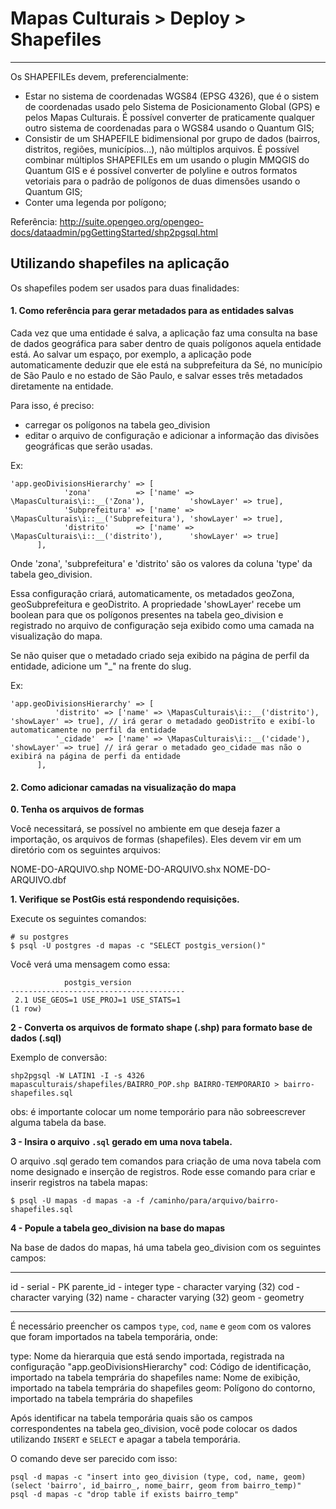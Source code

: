 # Mapas Culturais > Deploy > Shapefiles
----

Os SHAPEFILEs devem, preferencialmente:

- Estar no sistema de coordenadas WGS84 (EPSG 4326), que é o sistem de coordenadas usado pelo Sistema de Posicionamento Global (GPS) e pelos Mapas Culturais. É possível converter de praticamente qualquer outro sistema de coordenadas para o WGS84 usando o Quantum GIS;
- Consistir de um SHAPEFILE bidimensional por grupo de dados (bairros, distritos, regiões, municípios...), não múltiplos arquivos. É possível combinar múltiplos SHAPEFILEs em um usando o plugin MMQGIS do Quantum GIS e é possível converter de polyline e outros formatos vetoriais para o padrão de polígonos de duas dimensões usando o Quantum GIS;
- Conter uma legenda por polígono;

Referência: http://suite.opengeo.org/opengeo-docs/dataadmin/pgGettingStarted/shp2pgsql.html

## Utilizando shapefiles na aplicação

Os shapefiles podem ser usados para duas finalidades:

#### 1. Como referência para gerar metadados para as entidades salvas

Cada vez que uma entidade é salva, a aplicação faz uma consulta na base de dados geográfica para saber dentro de quais polígonos aquela entidade está. Ao salvar um espaço, por exemplo, a aplicação pode automaticamente deduzir que ele está na subprefeitura da Sé, no município de São Paulo e no estado de São Paulo, e salvar esses três metadados diretamente na entidade.

Para isso, é preciso:

- carregar os polígonos na tabela geo_division
- editar o arquivo de configuração e adicionar a informação das divisões geográficas que serão usadas.

Ex:
```
'app.geoDivisionsHierarchy' => [
            'zona'          => ['name' => \MapasCulturais\i::__('Zona'),          'showLayer' => true],
            'Subprefeitura' => ['name' => \MapasCulturais\i::__('Subprefeitura'), 'showLayer' => true],
            'distrito'      => ['name' => \MapasCulturais\i::__('distrito'),      'showLayer' => true]
      ],
```

  Onde 'zona', 'subprefeitura' e 'distrito' são os valores da coluna 'type' da tabela geo_division.

  Essa configuração criará, automaticamente, os metadados geoZona, geoSubprefeitura e geoDistrito.
   A propriedade 'showLayer' recebe um boolean para que os polígonos presentes na tabela geo_division e registrado no arquivo de configuração seja exibido como uma camada na visualização do mapa.
  
  Se não quiser que o metadado criado seja exibido na página de perfil da entidade, adicione um "_" na frente do slug.
  
  Ex:
  
  ```
'app.geoDivisionsHierarchy' => [
            'distrito' => ['name' => \MapasCulturais\i::__('distrito'), 'showLayer' => true], // irá gerar o metadado geoDistrito e exibí-lo automaticamente no perfil da entidade 
            '_cidade'  => ['name' => \MapasCulturais\i::__('cidade'),   'showLayer' => true] // irá gerar o metadado geo_cidade mas não o exibirá na página de perfi da entidade
        ],
```

#### 2. Como adicionar camadas na visualização do mapa


**0. Tenha os arquivos de formas**

Você necessitará, se possível no ambiente em que deseja fazer a importação, os arquivos de formas (shapefiles). Eles devem vir em um diretório com os seguintes arquivos:

NOME-DO-ARQUIVO.shp
NOME-DO-ARQUIVO.shx
NOME-DO-ARQUIVO.dbf


**1. Verifique se PostGis está respondendo requisições.**

Execute os seguintes comandos:
```
# su postgres
$ psql -U postgres -d mapas -c "SELECT postgis_version()"
```

Você verá uma mensagem como essa:

```
            postgis_version
---------------------------------------
 2.1 USE_GEOS=1 USE_PROJ=1 USE_STATS=1
(1 row)
```

**2 - Converta os arquivos de formato shape (.shp) para formato base de dados (.sql)**

Exemplo de conversão:

```
shp2pgsql -W LATIN1 -I -s 4326 mapasculturais/shapefiles/BAIRRO_POP.shp BAIRRO-TEMPORARIO > bairro-shapefiles.sql
```
obs: é importante colocar um nome temporário para não sobreescrever alguma tabela da base.

**3 - Insira o arquivo `.sql` gerado em uma nova tabela.**

O arquivo .sql gerado tem comandos para criação de uma nova tabela com nome designado e inserção de registros. Rode esse comando para criar e inserir registros na tabela mapas:

```
$ psql -U mapas -d mapas -a -f /caminho/para/arquivo/bairro-shapefiles.sql
```

**4 - Popule a tabela geo_division na base do mapas**

Na base de dados do mapas, há uma tabela geo_division com os seguintes campos:

---------
id                  - serial - PK
parente_id          - integer
type                - character varying (32)
cod                 - character varying (32)
name                - character varying (32)
geom                - geometry

---------

É necessário preencher os campos `type`, `cod`, `name` e `geom` com os valores que foram importados na tabela temporária, onde:

type: Nome da hierarquia que está sendo importada, registrada na configuração "app.geoDivisionsHierarchy"
cod: Código de identificação, importado na tabela temprária do shapefiles
name: Nome de exibição, importado na tabela temprária do shapefiles
geom: Polígono do contorno, importado na tabela temprária do shapefiles

Após identificar na tabela temporária quais são os campos correspondentes na tabela geo_division, você pode colocar os dados utilizando `INSERT` e `SELECT` e apagar a tabela temporária.

O comando deve ser parecido com isso:

```
psql -d mapas -c "insert into geo_division (type, cod, name, geom) (select 'bairro', id_bairro_, nome_bairr, geom from bairro_temp)"
psql -d mapas -c "drop table if exists bairro_temp"
```
